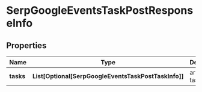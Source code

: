# SerpGoogleEventsTaskPostResponseInfo


## Properties

| Name | Type | Description | Notes |
|------------ | ------------- | ------------- | -------------|
**tasks** | **List[Optional[SerpGoogleEventsTaskPostTaskInfo]]** | array of tasks |[optional]|